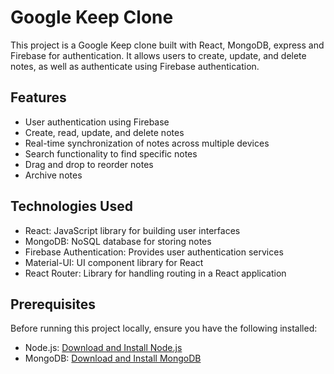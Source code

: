 # Google Keep Clone

This project is a Google Keep clone built with React, MongoDB, express and Firebase for authentication. It allows users to create, update, and delete notes, as well as authenticate using Firebase authentication.

## Features

- User authentication using Firebase
- Create, read, update, and delete notes
- Real-time synchronization of notes across multiple devices
- Search functionality to find specific notes
- Drag and drop to reorder notes
- Archive notes

## Technologies Used

- React: JavaScript library for building user interfaces
- MongoDB: NoSQL database for storing notes
- Firebase Authentication: Provides user authentication services
- Material-UI: UI component library for React
- React Router: Library for handling routing in a React application

## Prerequisites

Before running this project locally, ensure you have the following installed:

- Node.js: [Download and Install Node.js](https://nodejs.org/en/download/)
- MongoDB: [Download and Install MongoDB](https://docs.mongodb.com/manual/installation/)
